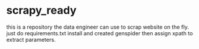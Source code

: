 # scrapy_ready
this is a repository the data engineer can use to scrap website on the fly. just do requirements.txt install and created genspider then assign xpath to extract parameters.
